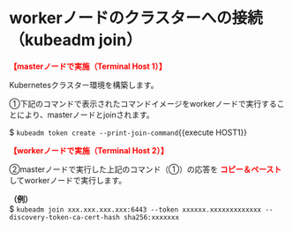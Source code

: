 # workerノードのクラスターへの接続（kubeadm join）
**<span style="color: red; ">【masterノードで実施（Terminal Host 1）】</span>**  

Kubernetesクラスター環境を構築します。  

①下記のコマンドで表示されたコマンドイメージをworkerノードで実行することにより、masterノードとjoinされます。

$ `kubeadm token create --print-join-command`{{execute HOST1}}  

**<span style="color: red; ">【workerノードで実施（Terminal Host 2）】</span>**  

②masterノードで実行した上記のコマンド（①）の応答を **<span style="color: red; ">コピー＆ペースト</span>** してworkerノードで実行します。

**（例）**  
$ `kubeadm join xxx.xxx.xxx.xxx:6443 --token xxxxxx.xxxxxxxxxxxxx --discovery-token-ca-cert-hash sha256:xxxxxxx`  

